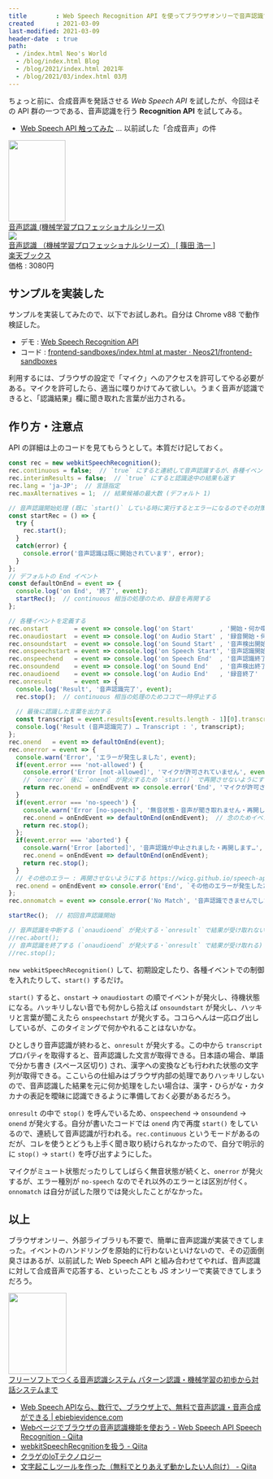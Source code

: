 ```yaml
---
title        : Web Speech Recognition API を使ってブラウザオンリーで音声認識する
created      : 2021-03-09
last-modified: 2021-03-09
header-date  : true
path:
  - /index.html Neo's World
  - /blog/index.html Blog
  - /blog/2021/index.html 2021年
  - /blog/2021/03/index.html 03月
---
```


ちょっと前に、合成音声を発話させる *Web Speech API* を試したが、今回はその API 群の一つである、音声認識を行う **Recognition API** を試してみる。

- [Web Speech API 触ってみた](/blog/2021/02/01-01.html) … 以前試した「合成音声」の件

<div class="ad-amazon">
  <div class="ad-amazon-image">
    <a href="https://www.amazon.co.jp/dp/B07G2MZKRQ?tag=neos21-22&amp;linkCode=osi&amp;th=1&amp;psc=1">
      <img src="https://m.media-amazon.com/images/I/41x5iCCz2+L._SL160_.jpg" width="112" height="160">
    </a>
  </div>
  <div class="ad-amazon-info">
    <div class="ad-amazon-title">
      <a href="https://www.amazon.co.jp/dp/B07G2MZKRQ?tag=neos21-22&amp;linkCode=osi&amp;th=1&amp;psc=1">音声認識 (機械学習プロフェッショナルシリーズ)</a>
    </div>
  </div>
</div>

<div class="ad-rakuten">
  <div class="ad-rakuten-image">
    <a href="https://hb.afl.rakuten.co.jp/hgc/g00q0722.waxyc9ff.g00q0722.waxyd017/?pc=https%3A%2F%2Fitem.rakuten.co.jp%2Fbook%2F15208510%2F&amp;m=http%3A%2F%2Fm.rakuten.co.jp%2Fbook%2Fi%2F18852420%2F">
      <img src="https://thumbnail.image.rakuten.co.jp/@0_mall/book/cabinet/9274/9784061529274.jpg?_ex=128x128">
    </a>
  </div>
  <div class="ad-rakuten-info">
    <div class="ad-rakuten-title">
      <a href="https://hb.afl.rakuten.co.jp/hgc/g00q0722.waxyc9ff.g00q0722.waxyd017/?pc=https%3A%2F%2Fitem.rakuten.co.jp%2Fbook%2F15208510%2F&amp;m=http%3A%2F%2Fm.rakuten.co.jp%2Fbook%2Fi%2F18852420%2F">音声認識 （機械学習プロフェッショナルシリーズ） [ 篠田 浩一 ]</a>
    </div>
    <div class="ad-rakuten-shop">
      <a href="https://hb.afl.rakuten.co.jp/hgc/g00q0722.waxyc9ff.g00q0722.waxyd017/?pc=https%3A%2F%2Fwww.rakuten.co.jp%2Fbook%2F&amp;m=http%3A%2F%2Fm.rakuten.co.jp%2Fbook%2F">楽天ブックス</a>
    </div>
    <div class="ad-rakuten-price">価格 : 3080円</div>
  </div>
</div>

## サンプルを実装した

サンプルを実装してみたので、以下でお試しあれ。自分は Chrome v88 で動作検証した。

- デモ : [Web Speech Recognition API](https://neos21.github.io/frontend-sandboxes/web-speech-recognition-api/index.html)
- コード : [frontend-sandboxes/index.html at master · Neos21/frontend-sandboxes](https://github.com/neos21/frontend-sandboxes/blob/master/web-speech-recognition-api/index.html)

利用するには、ブラウザの設定で「マイク」へのアクセスを許可してやる必要がある。マイクを許可したら、適当に喋りかけてみて欲しい。うまく音声が認識できると、「認識結果」欄に聞き取れた言葉が出力される。

## 作り方・注意点

API の詳細は上のコードを見てもらうとして。本質だけ記しておく。

```javascript
const rec = new webkitSpeechRecognition();
rec.continuous = false;  // `true` にすると連続して音声認識するが、各種イベントが発火しなくなる
rec.interimResults = false;  // `true` にすると認識途中の結果も返す
rec.lang = 'ja-JP';  // 言語指定
rec.maxAlternatives = 1;  // 結果候補の最大数 (デフォルト 1)

// 音声認識開始処理 (既に `start()` している時に実行するとエラーになるのでその対策として)
const startRec = () => {
  try {
    rec.start();
  }
  catch(error) {
    console.error('音声認識は既に開始されています', error);
  }
};
// デフォルトの End イベント
const defaultOnEnd = event => {
  console.log('on End', '終了', event);
  startRec();  // continuous 相当の処理のため、録音を再開する
};

// 各種イベントを定義する
rec.onstart       = event => console.log('on Start'       , '開始・何か喋ってください'        , event);
rec.onaudiostart  = event => console.log('on Audio Start' , '録音開始・何か喋ってください'    , event);
rec.onsoundstart  = event => console.log('on Sound Start' , '音声検出開始・何か喋ってください', event);
rec.onspeechstart = event => console.log('on Speech Start', '音声認識開始 … 聞き取っています', event);
rec.onspeechend   = event => console.log('on Speech End'  , '音声認識終了'                    , event);
rec.onsoundend    = event => console.log('on Sound End'   , '音声検出終了'                    , event);
rec.onaudioend    = event => console.log('on Audio End'   , '録音終了'                        , event);
rec.onresult      = event => {
  console.log('Result', '音声認識完了', event);
  rec.stop();  // continuous 相当の処理のためココで一時停止する
  
  // 最後に認識した言葉を出力する
  const transcript = event.results[event.results.length - 1][0].transcript;
  console.log('Result (音声認識完了) … Transcript : ', transcript);
};
rec.onend   = event => defaultOnEnd(event);
rec.onerror = event => {
  console.warn('Error', 'エラーが発生しました', event);
  if(event.error === 'not-allowed') {
    console.error('Error [not-allowed]', 'マイクが許可されていません', event);
    // `onerror` 後に `onend` が発火するため `start()` で再開させないようにする
    return rec.onend = onEndEvent => console.error('End', 'マイクが許可されていません', onEndEvent);
  }
  if(event.error === 'no-speech') {
    console.warn('Error [no-speech]', '無音状態・音声が聞き取れません・再開します…', event);
    rec.onend = onEndEvent => defaultOnEnd(onEndEvent);  // 念のためイベントを初期化する
    return rec.stop();
  };
  if(event.error === 'aborted') {
    console.warn('Error [aborted]', '音声認識が中止されました・再開します…', event);
    rec.onend = onEndEvent => defaultOnEnd(onEndEvent);
    return rec.stop();
  }
  // その他のエラー : 再開させないようにする https://wicg.github.io/speech-api/#speechreco-error
  rec.onend = onEndEvent => console.error('End', `その他のエラーが発生したため終了しました [${event.error}]`, onEndEvent);
};
rec.onnomatch = event => console.error('No Match', '音声認識できませんでした', event);

startRec();  // 初回音声認識開始

// 音声認識を中断する (`onaudioend` が発火する・`onresult` で結果が受け取れない)
//rec.abort();
// 音声認識を終了する (`onaudioend` が発火する・`onresult` で結果が受け取れる)
//rec.stop();
```

`new webkitSpeechRecognition()` して、初期設定したり、各種イベントでの制御を入れたりして、`start()` するだけ。

`start()` すると、`onstart` → `onaudiostart` の順でイベントが発火し、待機状態になる。ハッキリしない音でも何かしら拾えば `onsoundstart` が発火し、ハッキリと言葉が聞こえたら `onspeechstart` が発火する。ココらへんは一応ログ出ししているが、このタイミングで何かやれることはないかな。

ひとしきり音声認識が終わると、`onresult` が発火する。この中から `transcript` プロパティを取得すると、音声認識した文言が取得できる。日本語の場合、単語で分かち書き (スペース区切り) され、漢字への変換なども行われた状態の文字列が取得できる。ここいらの仕組みはブラウザ内部の処理でありハッキリしないので、音声認識した結果を元に何か処理をしたい場合は、漢字・ひらがな・カタカナの表記を曖昧に認識できるように準備しておく必要があるだろう。

`onresult` の中で `stop()` を呼んでいるため、`onspeechend` → `onsoundend` → `onend` が発火する。自分が書いたコードでは `onend` 内で再度 `start()` をしているので、連続して音声認識が行われる。`rec.continuous` というモードがあるのだが、コレを使うとどうも上手く聞き取り続けられなかったので、自分で明示的に `stop()` → `start()` を呼び出すようにした。

マイクがミュート状態だったりしてしばらく無音状態が続くと、`onerror` が発火するが、エラー種別が `no-speech` なのでそれ以外のエラーとは区別が付く。`onnomatch` は自分が試した限りでは発火したことがなかった。

## 以上

ブラウザオンリー、外部ライブラリも不要で、簡単に音声認識が実装できてしまった。イベントのハンドリングを原始的に行わないといけないので、その辺面倒臭さはあるが、以前試した Web Speech API と組み合わせてやれば、音声認識に対して合成音声で応答する、といったことも JS オンリーで実装できてしまうだろう。

<div class="ad-amazon">
  <div class="ad-amazon-image">
    <a href="https://www.amazon.co.jp/dp/4627847122?tag=neos21-22&amp;linkCode=osi&amp;th=1&amp;psc=1">
      <img src="https://m.media-amazon.com/images/I/31pISyyH1nL._SL160_.jpg" width="114" height="160">
    </a>
  </div>
  <div class="ad-amazon-info">
    <div class="ad-amazon-title">
      <a href="https://www.amazon.co.jp/dp/4627847122?tag=neos21-22&amp;linkCode=osi&amp;th=1&amp;psc=1">フリーソフトでつくる音声認識システム パターン認識・機械学習の初歩から対話システムまで</a>
    </div>
  </div>
</div>

- [Web Speech APIなら、数行で、ブラウザ上で、無料で音声認識・音声合成ができる | ebiebievidence.com](https://www.ebiebievidence.com/posts/web-speech-api/)
- [Webページでブラウザの音声認識機能を使おう - Web Speech API Speech Recognition - Qiita](https://qiita.com/hmmrjn/items/4b77a86030ed0071f548)
- [webkitSpeechRecgnitionを扱う - Qiita](https://qiita.com/progfay/items/e1865ae41006c6a6b17b)
- [クラゲのIoTテクノロジー](https://jellyware.jp/kurage/iot/webspeechapi.html)
- [文字起こしツールを作った（無料でとりあえず動かしたい人向け） - Qiita](https://qiita.com/y_ando87/items/b777cc0078960d026fea)
